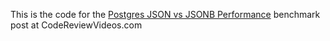 This is the code for the [Postgres JSON vs JSONB Performance](https://codereviewvideos.com/postgres-json-vs-jsonb-performance/) benchmark post at CodeReviewVideos.com
